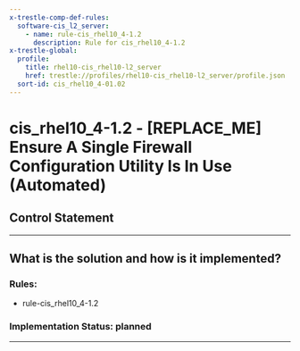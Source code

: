```yaml
---
x-trestle-comp-def-rules:
  software-cis_l2_server:
    - name: rule-cis_rhel10_4-1.2
      description: Rule for cis_rhel10_4-1.2
x-trestle-global:
  profile:
    title: rhel10-cis_rhel10-l2_server
    href: trestle://profiles/rhel10-cis_rhel10-l2_server/profile.json
  sort-id: cis_rhel10_4-01.02
---
```


# cis_rhel10_4-1.2 - \[REPLACE_ME\] Ensure A Single Firewall Configuration Utility Is In Use (Automated)

## Control Statement

______________________________________________________________________

## What is the solution and how is it implemented?

<!-- For implementation status enter one of: implemented, partial, planned, alternative, not-applicable -->

<!-- Note that the list of rules under ### Rules: is read-only and changes will not be captured after assembly to JSON -->

<!-- Add control implementation description here for control: cis_rhel10_4-1.2 -->

### Rules:

  - rule-cis_rhel10_4-1.2

### Implementation Status: planned

______________________________________________________________________
